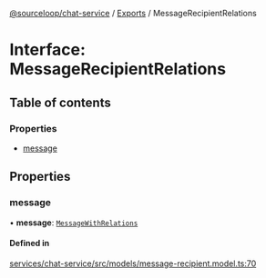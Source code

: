 [@sourceloop/chat-service](../README.md) / [Exports](../modules.md) / MessageRecipientRelations

# Interface: MessageRecipientRelations

## Table of contents

### Properties

- [message](MessageRecipientRelations.md#message)

## Properties

### message

• **message**: [`MessageWithRelations`](../modules.md#messagewithrelations)

#### Defined in

[services/chat-service/src/models/message-recipient.model.ts:70](https://github.com/sourcefuse/loopback4-microservice-catalog/blob/93a7f917/services/chat-service/src/models/message-recipient.model.ts#L70)
